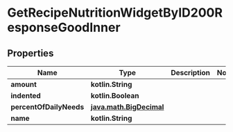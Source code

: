 
# GetRecipeNutritionWidgetByID200ResponseGoodInner

## Properties
| Name | Type | Description | Notes |
| ------------ | ------------- | ------------- | ------------- |
| **amount** | **kotlin.String** |  |  |
| **indented** | **kotlin.Boolean** |  |  |
| **percentOfDailyNeeds** | [**java.math.BigDecimal**](java.math.BigDecimal.md) |  |  |
| **name** | **kotlin.String** |  |  |



